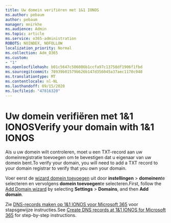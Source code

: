 ```yaml
---
title: Uw domein verifiëren met 1&1 IONOS
ms.author: pebaum
author: pebaum
manager: mnirkhe
ms.audience: Admin
ms.topic: article
ms.service: o365-administration
ROBOTS: NOINDEX, NOFOLLOW
localization_priority: Normal
ms.collection: Adm_O365
ms.custom:
- "1"
ms.openlocfilehash: b01c5647c506086b1ccfa97c13758df1906f1fbd
ms.sourcegitcommit: 78939b01579b626b147d356045a37aec1170c948
ms.translationtype: MT
ms.contentlocale: nl-NL
ms.lasthandoff: 09/15/2020
ms.locfileid: "47816320"
---
```

# <a name="verify-your-domain-with-11-ionos"></a><span data-ttu-id="0610d-102">Uw domein verifiëren met 1&1 IONOS</span><span class="sxs-lookup"><span data-stu-id="0610d-102">Verify your domain with 1&1 IONOS</span></span>

<span data-ttu-id="0610d-103">Als u uw domein wilt controleren, moet u een TXT-record aan uw domeinregistratie toevoegen om te bevestigen dat u eigenaar van uw domein bent.</span><span class="sxs-lookup"><span data-stu-id="0610d-103">To verify your domain, you will need to add a TXT record to your domain registrar to verify that you own your domain.</span></span> 

<span data-ttu-id="0610d-104">Voer eerst de [wizard domein toevoegen](https://admin.microsoft.com/Adminportal#/Domains) uit door **instellingen** \> **domeinen**te selecteren en vervolgens **domein toevoegen**te selecteren.</span><span class="sxs-lookup"><span data-stu-id="0610d-104">First, follow the [Add Domain wizard](https://admin.microsoft.com/Adminportal#/Domains) by selecting **Settings** \> **Domains**, and then **Add domain**.</span></span>
  
<span data-ttu-id="0610d-105">Zie [DNS-records maken op 1&1 IONOS voor Microsoft 365](https://docs.microsoft.com/microsoft-365/admin/dns/create-dns-records-at-1-1-internet) voor stapsgewijze instructies.</span><span class="sxs-lookup"><span data-stu-id="0610d-105">See [Create DNS records at 1&1 IONOS for Microsoft 365](https://docs.microsoft.com/microsoft-365/admin/dns/create-dns-records-at-1-1-internet) for step-by-step instructions.</span></span>